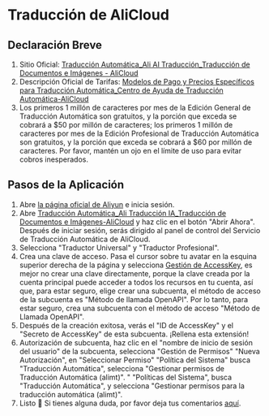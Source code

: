 # Traducción de AliCloud

## Declaración Breve

1. Sitio Oficial: [Traducción Automática_Ali AI Traducción_Traducción de Documentos e Imágenes - AliCloud](https://www.aliyun.com/product/ai/alimt)
2. Descripción Oficial de Tarifas: [Modelos de Pago y Precios Específicos para Traducción Automática_Centro de Ayuda de Traducción Automática-AliCloud](https://help.aliyun.com/document_detail/197134.html)
3. Los primeros 1 millón de caracteres por mes de la Edición General de Traducción Automática son gratuitos, y la porción que exceda se cobrará a $50 por millón de caracteres; los primeros 1 millón de caracteres por mes de la Edición Profesional de Traducción Automática son gratuitos, y la porción que exceda se cobrará a $60 por millón de caracteres. Por favor, mantén un ojo en el límite de uso para evitar cobros inesperados.

## Pasos de la Aplicación

1. Abre [la página oficial de Aliyun](https://www.aliyun.com/) e inicia sesión.
2. Abre [Traducción Automática_Ali Traducción IA_Traducción de Documentos e Imágenes-AliCloud](https://www.aliyun.com/product/ai/alimt) y haz clic en el botón "Abrir Ahora". Después de iniciar sesión, serás dirigido al panel de control del Servicio de Traducción Automática de AliCloud.
3. Selecciona "Traductor Universal" y "Traductor Profesional".
4. Crea una clave de acceso. Pasa el cursor sobre tu avatar en la esquina superior derecha de la página y selecciona [Gestión de AccessKey](https://ram.console.aliyun.com/manage/ak), es mejor no crear una clave directamente, porque la clave creada por la cuenta principal puede acceder a todos los recursos en tu cuenta, así que, para estar seguro, elige crear una subcuenta, el método de acceso de la subcuenta es "Método de llamada OpenAPI". Por lo tanto, para estar seguro, crea una subcuenta con el método de acceso "Método de Llamada OpenAPI".
5. Después de la creación exitosa, verás el "ID de AccessKey" y el "Secreto de AccessKey" de esta subcuenta. ¡Rellena esta extensión!
6. Autorización de subcuenta, haz clic en el "nombre de inicio de sesión del usuario" de la subcuenta, selecciona "Gestión de Permisos" "Nueva Autorización", en "Seleccionar Permiso" "Política del Sistema" busca "Traducción Automática", selecciona "Gestionar permisos de Traducción Automática (alimt)". " "Políticas del Sistema", busca "Traducción Automática", y selecciona "Gestionar permisos para la traducción automática (alimt)".
7. Listo 🎉 Si tienes alguna duda, por favor deja tus comentarios [aquí](https://github.com/immersive-translate/immersive-translate/issues/137).